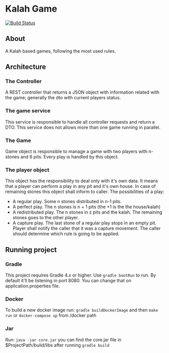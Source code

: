 # Kalah Game
[![Build Status](https://travis-ci.org/arturvt/kalah-game.svg?branch=master)](https://travis-ci.org/arturvt/kalah-game)
## About

A Kalah based games, following the most used rules.


## Architecture

### The Controller

A REST controller that returns a JSON object with information related with the game; generally the dto with current players status.

### The game service

This service is responsible to handle all controller requests and return a DTO.
This service does not allows more than one game running in parallel.

### The Game

Game object is responsible to manage a game with two players with n-stones and 6 pits. Every play is handled by this object.


### The player object

This object has the responsibility to deal only with it's own data. It means that a player can perform a play in any 
pit and it's own house. In case of remaining stones this object shall inform to caller. The possibilities of a play:

* A regular play. Some n stones distributed in n-1 pits.
* A perfect play. The n stones is n + 1 pits (the +1 is the the house/kalah)
* A redistributed play. The n stones in z pits and the kalah. The remaining stones goes to the other player.
* A capture play. The last stone of a regular play stops in an empty pit. Player shall notify the caller that it was a
capture movement. The caller should determine which rule is going to be applied.


## Running project

### Gradle

This project requires Gradle 4.x or higher. Use ```gradle bootRun``` to run. By default it'll be listening in port 8080.
You can change that on application.properties file.

### Docker

To build a new docker image run: ```gradle buildDockerImage``` and then ```make run``` or ```docker-compose up``` from /docker path

### Jar

Run: ```java -jar core.jar``` you can find the core.jar file in $ProjectPath/build/libs after running ```gradle build```